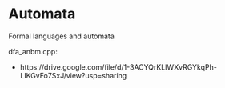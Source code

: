 # Automata
Formal languages and automata

dfa_anbm.cpp: <ul>
  <li>https://drive.google.com/file/d/1-3ACYQrKLIWXvRGYkqPh-LIKGvFo7SxJ/view?usp=sharing</li>

  </ul>
